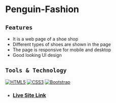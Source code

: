 # **Penguin-Fashion**

## `Features`

* It is a web page of a shoe shop
* Different types of shoes are shown in the page 
* The page is responsive for mobile and desktop
* Good looking UI design

## `Tools & Technology`
[![HTML5](https://img.shields.io/badge/html5-%23E34F26.svg?style=for-the-badge&logo=html5&logoColor=white)](#)
[![CSS3](https://img.shields.io/badge/css3-%231572B6.svg?style=for-the-badge&logo=css3&logoColor=white)](#)
[![Bootstrap](https://img.shields.io/badge/bootstrap-%23563D7C.svg?style=for-the-badge&logo=bootstrap&logoColor=white)](#)

 * ### [**Live Site Link**](https://penguin-fashion-66.netlify.app/)

